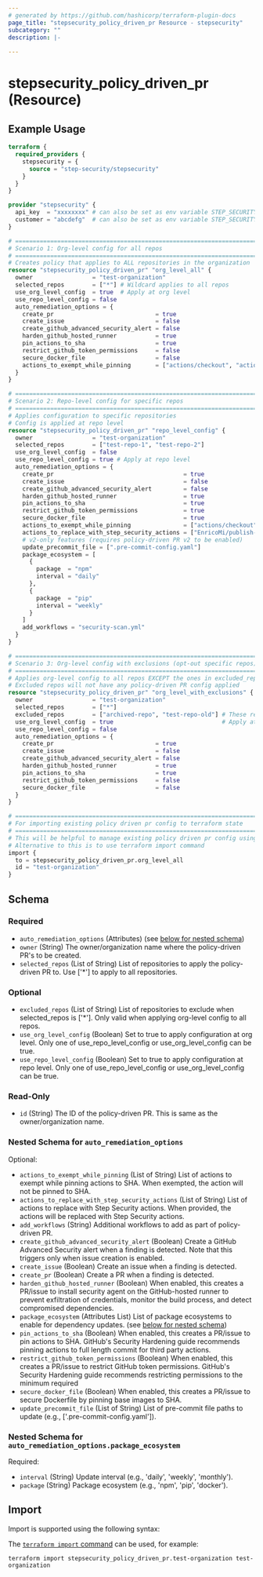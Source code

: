 ```yaml
---
# generated by https://github.com/hashicorp/terraform-plugin-docs
page_title: "stepsecurity_policy_driven_pr Resource - stepsecurity"
subcategory: ""
description: |-
  
---
```


# stepsecurity_policy_driven_pr (Resource)



## Example Usage

```terraform
terraform {
  required_providers {
    stepsecurity = {
      source = "step-security/stepsecurity"
    }
  }
}

provider "stepsecurity" {
  api_key  = "xxxxxxxx" # can also be set as env variable STEP_SECURITY_API_KEY
  customer = "abcdefg"  # can also be set as env variable STEP_SECURITY_CUSTOMER
}

# ============================================================================
# Scenario 1: Org-level config for all repos
# ============================================================================
# Creates policy that applies to ALL repositories in the organization
resource "stepsecurity_policy_driven_pr" "org_level_all" {
  owner                 = "test-organization"
  selected_repos        = ["*"] # Wildcard applies to all repos
  use_org_level_config  = true  # Apply at org level
  use_repo_level_config = false
  auto_remediation_options = {
    create_pr                             = true
    create_issue                          = false
    create_github_advanced_security_alert = false
    harden_github_hosted_runner           = true
    pin_actions_to_sha                    = true
    restrict_github_token_permissions     = false
    secure_docker_file                    = false
    actions_to_exempt_while_pinning       = ["actions/checkout", "actions/setup-node"]
  }
}

# ============================================================================
# Scenario 2: Repo-level config for specific repos
# ============================================================================
# Applies configuration to specific repositories
# Config is applied at repo level
resource "stepsecurity_policy_driven_pr" "repo_level_config" {
  owner                 = "test-organization"
  selected_repos        = ["test-repo-1", "test-repo-2"]
  use_org_level_config  = false
  use_repo_level_config = true # Apply at repo level
  auto_remediation_options = {
    create_pr                                     = true
    create_issue                                  = false
    create_github_advanced_security_alert         = false
    harden_github_hosted_runner                   = true
    pin_actions_to_sha                            = true
    restrict_github_token_permissions             = true
    secure_docker_file                            = true
    actions_to_exempt_while_pinning               = ["actions/checkout", "actions/setup-node"]
    actions_to_replace_with_step_security_actions = ["EnricoMi/publish-unit-test-result-action"]
    # v2-only features (requires policy-driven PR v2 to be enabled)
    update_precommit_file = [".pre-commit-config.yaml"]
    package_ecosystem = [
      {
        package  = "npm"
        interval = "daily"
      },
      {
        package  = "pip"
        interval = "weekly"
      }
    ]
    add_workflows = "security-scan.yml"
  }
}

# ============================================================================
# Scenario 3: Org-level config with exclusions (opt-out specific repos)
# ============================================================================
# Applies org-level config to all repos EXCEPT the ones in excluded_repos
# Excluded repos will not have any policy-driven PR config applied
resource "stepsecurity_policy_driven_pr" "org_level_with_exclusions" {
  owner                 = "test-organization"
  selected_repos        = ["*"]
  excluded_repos        = ["archived-repo", "test-repo-old"] # These repos opt-out
  use_org_level_config  = true                               # Apply at org level
  use_repo_level_config = false
  auto_remediation_options = {
    create_pr                             = true
    create_issue                          = false
    create_github_advanced_security_alert = false
    harden_github_hosted_runner           = true
    pin_actions_to_sha                    = true
    restrict_github_token_permissions     = false
    secure_docker_file                    = false
  }
}

# ============================================================================
# For importing existing policy driven pr config to terraform state
# ============================================================================
# This will be helpful to manage existing policy driven pr config using terraform
# Alternative to this is to use terraform import command
import {
  to = stepsecurity_policy_driven_pr.org_level_all
  id = "test-organization"
}
```

<!-- schema generated by tfplugindocs -->
## Schema

### Required

- `auto_remediation_options` (Attributes) (see [below for nested schema](#nestedatt--auto_remediation_options))
- `owner` (String) The owner/organization name where the policy-driven PR's to be created.
- `selected_repos` (List of String) List of repositories to apply the policy-driven PR to. Use ['*'] to apply to all repositories.

### Optional

- `excluded_repos` (List of String) List of repositories to exclude when selected_repos is ['*']. Only valid when applying org-level config to all repos.
- `use_org_level_config` (Boolean) Set to true to apply configuration at org level. Only one of use_repo_level_config or use_org_level_config can be true.
- `use_repo_level_config` (Boolean) Set to true to apply configuration at repo level. Only one of use_repo_level_config or use_org_level_config can be true.

### Read-Only

- `id` (String) The ID of the policy-driven PR. This is same as the owner/organization name.

<a id="nestedatt--auto_remediation_options"></a>
### Nested Schema for `auto_remediation_options`

Optional:

- `actions_to_exempt_while_pinning` (List of String) List of actions to exempt while pinning actions to SHA. When exempted, the action will not be pinned to SHA.
- `actions_to_replace_with_step_security_actions` (List of String) List of actions to replace with Step Security actions. When provided, the actions will be replaced with Step Security actions.
- `add_workflows` (String) Additional workflows to add as part of policy-driven PR.
- `create_github_advanced_security_alert` (Boolean) Create a GitHub Advanced Security alert when a finding is detected. Note that this triggers only when issue creation is enabled.
- `create_issue` (Boolean) Create an issue when a finding is detected.
- `create_pr` (Boolean) Create a PR when a finding is detected.
- `harden_github_hosted_runner` (Boolean) When enabled, this creates a PR/issue to install security agent on the GitHub-hosted runner to prevent exfiltration of credentials, monitor the build process, and detect compromised dependencies.
- `package_ecosystem` (Attributes List) List of package ecosystems to enable for dependency updates. (see [below for nested schema](#nestedatt--auto_remediation_options--package_ecosystem))
- `pin_actions_to_sha` (Boolean) When enabled, this creates a PR/issue to pin actions to SHA. GitHub's Security Hardening guide recommends pinning actions to full length commit for third party actions.
- `restrict_github_token_permissions` (Boolean) When enabled, this creates a PR/issue to restrict GitHub token permissions. GitHub's Security Hardening guide recommends restricting permissions to the minimum required
- `secure_docker_file` (Boolean) When enabled, this creates a PR/issue to secure Dockerfile by pinning base images to SHA.
- `update_precommit_file` (List of String) List of pre-commit file paths to update (e.g., ['.pre-commit-config.yaml']).

<a id="nestedatt--auto_remediation_options--package_ecosystem"></a>
### Nested Schema for `auto_remediation_options.package_ecosystem`

Required:

- `interval` (String) Update interval (e.g., 'daily', 'weekly', 'monthly').
- `package` (String) Package ecosystem (e.g., 'npm', 'pip', 'docker').

## Import

Import is supported using the following syntax:

The [`terraform import` command](https://developer.hashicorp.com/terraform/cli/commands/import) can be used, for example:

```shell
terraform import stepsecurity_policy_driven_pr.test-organization test-organization
```
